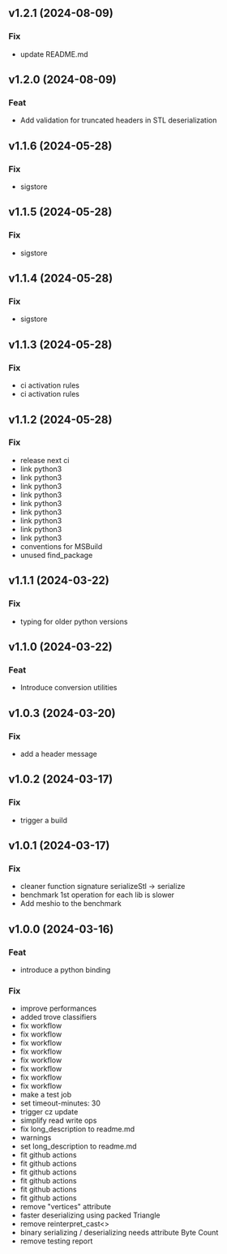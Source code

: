 ## v1.2.1 (2024-08-09)

### Fix

- update README.md

## v1.2.0 (2024-08-09)

### Feat

- Add validation for truncated headers in STL deserialization

## v1.1.6 (2024-05-28)

### Fix

- sigstore

## v1.1.5 (2024-05-28)

### Fix

- sigstore

## v1.1.4 (2024-05-28)

### Fix

- sigstore

## v1.1.3 (2024-05-28)

### Fix

- ci activation rules
- ci activation rules

## v1.1.2 (2024-05-28)

### Fix

- release next ci
- link python3
- link python3
- link python3
- link python3
- link python3
- link python3
- link python3
- link python3
- link python3
- conventions for MSBuild
- unused find_package

## v1.1.1 (2024-03-22)

### Fix

- typing for older python versions

## v1.1.0 (2024-03-22)

### Feat

- Introduce conversion utilities

## v1.0.3 (2024-03-20)

### Fix

- add a header message

## v1.0.2 (2024-03-17)

### Fix

- trigger a build

## v1.0.1 (2024-03-17)

### Fix

- cleaner function signature serializeStl -> serialize
- benchmark 1st operation for each lib is slower
- Add meshio to the benchmark

## v1.0.0 (2024-03-16)

### Feat

- introduce a python binding

### Fix

- improve performances
- added trove classifiers
- fix workflow
- fix workflow
- fix workflow
- fix workflow
- fix workflow
- fix workflow
- fix workflow
- fix workflow
- make a test job
- set timeout-minutes: 30
- trigger cz update
- simplify read write ops
- fix long_description to readme.md
- warnings
- set long_description to readme.md
- fit github actions
- fit github actions
- fit github actions
- fit github actions
- fit github actions
- fit github actions
- remove "vertices" attribute
- faster deserializing using packed Triangle
- remove reinterpret_cast<>
- binary serializing / deserializing needs attribute Byte Count
- remove testing report
